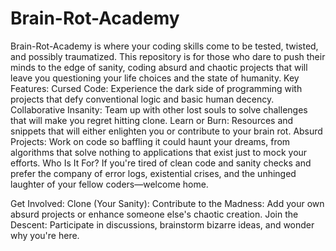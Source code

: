 # Brain-Rot-Academy
Brain-Rot-Academy is where your coding skills come to be tested, twisted, and possibly traumatized. This repository is for those who dare to push their minds to the edge of sanity, coding absurd and chaotic projects that will leave you questioning your life choices and the state of humanity.
Key Features:
Cursed Code: Experience the dark side of programming with projects that defy conventional logic and basic human decency.
Collaborative Insanity: Team up with other lost souls to solve challenges that will make you regret hitting clone.
Learn or Burn: Resources and snippets that will either enlighten you or contribute to your brain rot.
Absurd Projects: Work on code so baffling it could haunt your dreams, from algorithms that solve nothing to applications that exist just to mock your efforts.
Who Is It For?
If you're tired of clean code and sanity checks and prefer the company of error logs, existential crises, and the unhinged laughter of your fellow coders—welcome home.

Get Involved:
Clone (Your Sanity): 
Contribute to the Madness: Add your own absurd projects or enhance someone else's chaotic creation.
Join the Descent: Participate in discussions, brainstorm bizarre ideas, and wonder why you're here.
